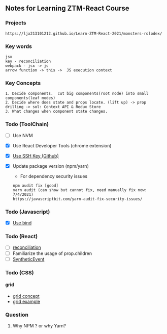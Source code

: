 ## Notes for Learning ZTM-React Course  


### Projects  
`https://ljx213101212.github.io/Learn-ZTM-React-2021/monsters-rolodex/`

### Key words  

```
jsx
key - reconciliation  
webpack - jsx -> js
arrow function -> this ->  JS execution context
```

### Key Concepts  
```
1. Decide components.  cut big components(root node) into small components(leaf modes)  
2. Decide where does state and props locate. (lift up) -> prop drilling -> sol: Context API & Redux Store
3. What changes when component state changes.
```


### Todo (ToolChain)   
- [ ] Use NVM
- [x] Use React Developer Tools (chrome extension)
- [x] [Use SSH Key (Github)](https://docs.github.com/en/enterprise/2.15/user/articles/generating-a-new-ssh-key-and-adding-it-to-the-ssh-agent)
- [x] Update package version (npm/yarn)  
    
    - For dependency security issues  
    ```
    npm audit fix [good]
    yarn audit (can show but cannot fix, need manually fix now: 7/4/2021)
    https://javascriptbit.com/yarn-audit-fix-security-issues/
    ```

### Todo (Javascript)
- [x] [Use bind](https://www.smashingmagazine.com/2014/01/understanding-javascript-function-prototype-bind/)

### Todo (React)  
- [ ] [reconciliation](https://reactjs.org/docs/reconciliation.html#recursing-on-children) 
- [ ] Familiarize the usage of prop.children 
- [ ] [SyntheticEvent](https://reactjs.org/docs/events.html)

### Todo (CSS)  

#### grid
- [grid concept](https://css-tricks.com/snippets/css/complete-guide-grid/)  
- [grid example](https://gridbyexample.com/what/)

### Question  

1. Why NPM ? or why Yarn?  

